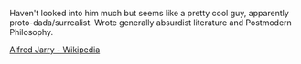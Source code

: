 Haven't looked into him much but seems like a pretty cool guy, apparently proto-dada/surrealist. Wrote generally absurdist literature and Postmodern Philosophy.

[Alfred Jarry - Wikipedia](https://en.wikipedia.org/wiki/Alfred_Jarry)